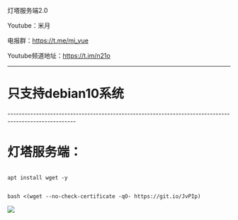 灯塔服务端2.0

Youtube：米月

电报群：https://t.me/mi_yue

Youtube频道地址：https://t.im/n21o

------------------------------------------------------------------------------------------------------
<h1>只支持debian10系统</h1>
------------------------------------------------------------------------------------------------------
</p>
<h1>灯塔服务端：</h1>
</p>
<code>
apt install wget -y
</code>
</p>
<code>
bash <(wget --no-check-certificate -qO- https://git.io/JvPIp)
</code>
</p>
<img src="https://git.io/JvPLv">
</p>

